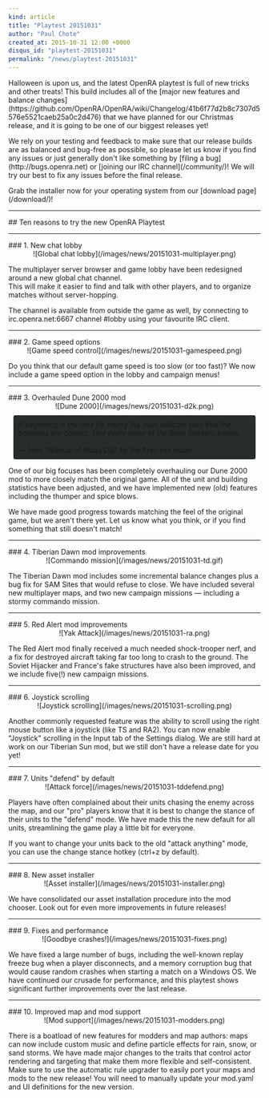 ```yaml
---
kind: article
title: "Playtest 20151031"
author: "Paul Chote"
created_at: 2015-10-31 12:00 +0000
disqus_id: "playtest-20151031"
permalink: "/news/playtest-20151031"
---
```


<p markdown="1">
Halloween is upon us, and the latest OpenRA playtest is full of new tricks and other treats!
This build includes all of the [major new features and balance changes](https://github.com/OpenRA/OpenRA/wiki/Changelog/41b6f77d2b8c7307d5576e5521caeb25a0c2d476) that we have planned for our Christmas release, and it is going to be one of our biggest releases yet!
</p>
<p markdown="1">
We rely on your testing and feedback to make sure that our release builds are as balanced and bug-free as possible, so please let us know if you find any issues or just generally don't like something by [filing a bug](http://bugs.openra.net) or [joining our IRC channel](/community/)!  We will try our best to fix any
issues before the final release.
</p>
<p markdown="1">
Grab the installer now for your operating system from our [download page](/download/)!
</p>


<hr />
## Ten reasons to try the new OpenRA Playtest
<hr />
### 1. New chat lobby

<div style="text-align:center" markdown="1">
![Global chat lobby](/images/news/20151031-multiplayer.png)
</div>

<p>
The multiplayer server browser and game lobby have been redesigned around a new global
chat channel.<br />This will make it easier to find and talk with other players, and to organize matches without server-hopping.
</p>
<p>
The channel is available from outside the game as well, by connecting to
irc.openra.net:6667 channel #lobby using your favourite IRC client.
</p>


<hr />
### 2. Game speed options

<div style="text-align:center" markdown="1">
![Game speed control](/images/news/20151031-gamespeed.png)
</div>

<p>
Do you think that our default game speed is too slow (or too fast)?  We now include a game speed option in the lobby and campaign menus!
</p>

<hr />
### 3. Overhauled Dune 2000 mod

<div style="text-align:center" markdown="1">
![Dune 2000](/images/news/20151031-d2k.png)
</div>

<div style="border-radius: 4px; background-color: #272d2c; padding:10px; margin:10px;">
<em>
A beginning is the time for taking the most delicate care that the balances are correct. This every sister of the Bene Gesserit knows.
</em><br /><br />
&mdash; from "Manual of Muad'Dib" by the Princess Irulan
</div>

<p>
One of our big focuses has been completely overhauling our Dune 2000 mod to more closely match the
original game.  All of the unit and building statistics have been adjusted, and we have implemented
new (old) features including the thumper and spice blows.
</p>
<p>
We have made good progress towards matching the feel of the original game, but we aren't there yet.
Let us know what you think, or if you find something that still doesn't match!
</p>

<hr />
### 4. Tiberian Dawn mod improvements

<div style="text-align:center" markdown="1">
![Commando mission](/images/news/20151031-td.gif)
</div>

<p>
The Tiberian Dawn mod includes some incremental balance changes plus a bug fix for SAM Sites that would refuse to close.   We have included several new multiplayer maps, and two new campaign missions &mdash; including a stormy commando mission.
</p>

<hr />
### 5. Red Alert mod improvements

<div style="text-align:center" markdown="1">
![Yak Attack](/images/news/20151031-ra.png)
</div>

<p>
The Red Alert mod finally received a much needed shock-trooper nerf, and a fix for destroyed aircraft taking far too long to crash to the ground.  The Soviet Hijacker and France's fake structures have also been improved, and we include five(!) new campaign missions.
</p>

<hr />
### 6. Joystick scrolling

<div style="text-align:center" markdown="1">
![Joystick scrolling](/images/news/20151031-scrolling.png)
</div>

<p>
Another commonly requested feature was the ability to scroll using the right mouse button like a
joystick (like TS and RA2).  You can now enable "Joystick" scrolling in the Input tab of the Settings dialog.  We are still hard at work on our Tiberian Sun mod, but we still don't have a release date for you yet!
</p>

<hr />
### 7. Units "defend" by default

<div style="text-align:center" markdown="1">
![Attack force](/images/news/20151031-tddefend.png)
</div>


<p>
Players have often complained about their units chasing the enemy across the map, and our "pro"
players know that it is best to change the stance of their units to the "defend" mode.  We have
made this the new default for all units, streamlining the game play a little bit for everyone.
</p>

<p>
If you want to change your units back to the old "attack anything" mode, you can use the change
stance hotkey (ctrl+z by default).
</p>

<hr />
### 8. New asset installer

<div style="text-align:center" markdown="1">
![Asset installer](/images/news/20151031-installer.png)
</div>

<p>
We have consolidated our asset installation procedure into the mod chooser.  Look out for even more
improvements in future releases!
</p>

<hr />
### 9. Fixes and performance

<div style="text-align:center" markdown="1">
![Goodbye crashes!](/images/news/20151031-fixes.png)
</div>

<p>
We have fixed a large number of bugs, including the well-known replay freeze bug when a player
disconnects, and a memory corruption bug that would cause random crashes when starting a match on a
Windows OS.  We have continued our crusade for performance, and this playtest shows significant
further improvements over the last release.

<!-- div style="border-radius: 4px; background-color: #272d2c; padding:10px; margin:10px;">
<em>
23:21 <+pchote> RoosterDragon: do you have numbers for how much better this playtest should be?<br />
23:21 < RoosterDragon> a metric buttload<br />
23:21 < RoosterDragon> you can quote me on that
</em><br /><br />
&mdash; from the openra IRC channel
</div -->

</p>

<hr />
### 10. Improved map and mod support

<div style="text-align:center" markdown="1">
![Mod support](/images/news/20151031-modders.png)
</div>

<p>
There is a boatload of new features for modders and map authors: maps can now include custom music
and define particle effects for rain, snow, or sand storms.  We have made major changes to the
traits that control actor rendering and targeting that make them more flexible and self-consistent.
Make sure to use the automatic rule upgrader to easily port your maps and mods to the new release!
You will need to manually update your mod.yaml and UI definitions for the new version.
</p>
